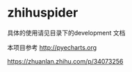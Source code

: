 # zhihuspider

具体的使用请见目录下的development 文档


本项目参考
http://pyecharts.org

https://zhuanlan.zhihu.com/p/34073256


